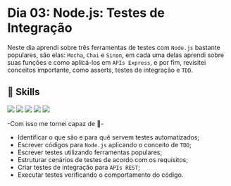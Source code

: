 # Dia 03: Node.js: Testes de Integração

Neste dia aprendi sobre três ferramentas de testes com `Node.js` bastante populares, são elas: `Mocha`, `Chai` e `Sinon`, em cada uma delas aprendi sobre suas funções e como aplicá-los em `APIs Express`, e por fim, revisitei conceitos importante, como asserts, testes de integração e `TDD`.
## 🚀 Skills
<img src='https://img.shields.io/badge/JavaScript-F7DF1E?style=for-the-badge&logo=javascript&logoColor=black
'/>
<img src='https://img.shields.io/badge/Node.js-43853D?style=for-the-badge&logo=node.js&logoColor=white
'/>
<img src='https://img.shields.io/badge/mocha.js-323330?style=for-the-badge&logo=mocha&logoColor=Brown
' />
<img src='https://img.shields.io/badge/chai.js-323330?style=for-the-badge&logo=chai&logoColor=red
' />
<img src='https://img.shields.io/badge/sinon.js-323330?style=for-the-badge&logo=sinon
' />
<img src='' />

-Com isso me tornei capaz de 📝-

- Identificar o que são e para quê servem testes automatizados;
- Escrever códigos para `Node.js` aplicando o conceito de `TDD`;
- Escrever testes utilizando ferramentas populares;
- Estruturar cenários de testes de acordo com os requisitos;
- Criar testes de integração para `APIs REST`;
- Executar testes verificando o comportamento do código.


